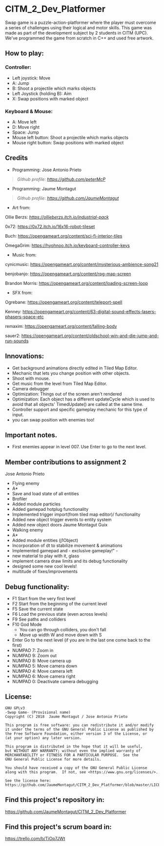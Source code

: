 ﻿# CITM_2_Dev_Platformer
Swap game is a puzzle-action-platformer where the player must overcome a series of challenges using their logical and motor skills.
This game was made as part of the development subject by 2 students in CITM (UPC). We've programmed the game from scratch in C++ and used free artwork.

## How to play:
### Controller:
- Left joystick: Move
- A: Jump
- B: Shoot a projectile which marks objects
- Left Joystick (holding B): Aim
- X: Swap positions with marked object

### Keyboard & Mouse:
- A: Move left
- D: Move right
- Space: Jump
- Mouse left button: Shoot a projectile which marks objects
- Mouse right button: Swap positions with marked object

## Credits
- Programming: Jose Antonio Prieto
> _Github profile: https://github.com/peterMcP_

- Programming: Jaume Montagut
> _Github profile: https://github.com/JaumeMontagut_

- Art from:

Ollie Berzs: _https://ollieberzs.itch.io/industrial-pack_

0x72: https://0x72.itch.io/16x16-robot-tileset

Buch: https://opengameart.org/content/sci-fi-interior-tiles

OmegaGrim: https://hyohnoo.itch.io/keyboard-controller-keys

- Music from:
  
cynicmusic: https://opengameart.org/content/mysterious-ambience-song21

benjobanjo: https://opengameart.org/content/rpg-map-screen

Brandon Morris: https://opengameart.org/content/loading-screen-loop

- SFX from:
  
Ogrebane: https://opengameart.org/content/teleport-spell

Kenney: https://opengameart.org/content/63-digital-sound-effects-lasers-phasers-space-etc

remaxim: https://opengameart.org/content/falling-body

sauer2: https://opengameart.org/content/oldschool-win-and-die-jump-and-run-sounds


## Innovations:
- Get background animations directly edited in Tiled Map Editor.
- Mechanic that lets you change position with other objects.
- Shoot with mouse.
- Get music from the level from Tiled Map Editor.
- Camera debugger
- Optimization: Things out of the screen aren't rendered
- Optimization: Each object has a different updateCycle which is used to avoid that all objects' TimedUpdate() are called at the same time.
- Controller support and specific gameplay mechanic for this type of input.
- you can swap position with enemies too!

## Important notes.
- First enemies appear in level 007. Use Enter to go to the next level.

## Member contributions to assignment 2
Jose Antonio Prieto
- Flying enemy
- A*
- Save and load state of all entities
- Brofiler
- Added module particles
- Added gamepad hotplug functionality
- Implemented trigger import(from tiled map editor)/ functionality
- Added new object trigger events to entity system
- Added new object doors
Jaume Montagut Guix
- Walking enemy
- A*
- Added module entities (j1Object)
- Incorporation of dt to stabilize movement & animations
- Implemented gamepad and - exclusive gameplay!" -
- new material to play with it, glass
- implement camera draw limits and its debug functionality
- designed some new cool levels!
- multitude of fixes/improvements

## Debug functionality:
- F1 ​Start from the very first level
- F2 ​Start from the beginning of the current level
- F5 ​Save the current state
- F6 ​Load the previous state (even across levels)
- F9​ See paths and colliders
- F10​ God Mode
  - You can go through colliders, you don't fall
  - Move up width W and move down with S
- Enter Go to the next level (if you are in the last one come back to the first)
- NUMPAD 7: Zoom in
- NUMPAD 9: Zoom out
- NUMPAD 8: Move camera up
- NUMPAD 5: Move camera down
- NUMPAD 4: Move camera left
- NUMPAD 6: Move camera right
- NUMPAD 0: Deactivate camera debugging

## License:
	GNU GPLv3
	-Swap Game- (Provisional name)
    Copyright (C) 2018  Jaume Montagut / Jose Antonio Prieto

    This program is free software: you can redistribute it and/or modify
    it under the terms of the GNU General Public License as published by
    the Free Software Foundation, either version 3 of the License, or
    (at your option) any later version.

    This program is distributed in the hope that it will be useful,
    but WITHOUT ANY WARRANTY; without even the implied warranty of
    MERCHANTABILITY or FITNESS FOR A PARTICULAR PURPOSE.  See the
    GNU General Public License for more details.

    You should have received a copy of the GNU General Public License
    along with this program.  If not, see <https://www.gnu.org/licenses/>.
	
	See the license here: https://github.com/JaumeMontagut/CITM_2_Dev_Platformer/blob/master/LICENSE

## Find this project's repository in:
https://github.com/JaumeMontagut/CITM_2_Dev_Platformer

## Find this project's scrum board in:
https://trello.com/b/TiOp7JWt
